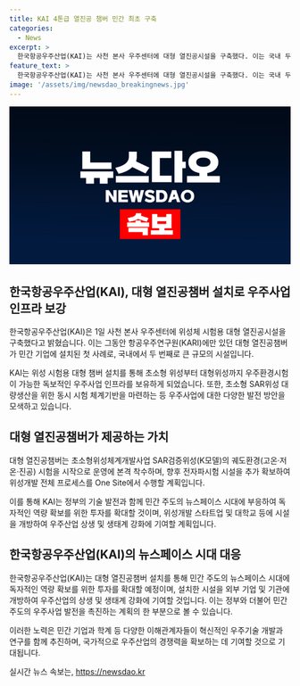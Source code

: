 ```yaml
---
title: KAI 4톤급 열진공 챔버 민간 최초 구축
categories:
  - News
excerpt: >
  한국항공우주산업(KAI)는 사천 본사 우주센터에 대형 열진공시설을 구축했다. 이는 국내 두 번째로 큰 규모로, 초소형 위성부터 대형위성까지 우주환경시험이 가능한 독보적인 우주사업 인프라를 보유하고 있다. 이 시설을 활용하여 대형 및 초소형 위성체계의 개발과 생태계 강화에 기여할 예정이며, KAI는 독자적인 역량 확보를 위한 투자를 지속 확대할 것으로 밝혔다.
feature_text: >
  한국항공우주산업(KAI)는 사천 본사 우주센터에 대형 열진공시설을 구축했다. 이는 국내 두 번째로 큰 규모로, 초소형 위성부터 대형위성까지 우주환경시험이 가능한 독보적인 우주사업 인프라를 보유하고 있다. 이 시설을 활용하여 대형 및 초소형 위성체계의 개발과 생태계 강화에 기여할 예정이며, KAI는 독자적인 역량 확보를 위한 투자를 지속 확대할 것으로 밝혔다.
image: '/assets/img/newsdao_breakingnews.jpg'
---
```


<p><img src="/assets/img/newsdao_breakingnews.jpg" alt="bookingtag 속보" /></p>

<h2 data-ke-size="size26">한국항공우주산업(KAI), 대형 열진공챔버 설치로 우주사업 인프라 보강</h2>

<p data-ke-size="size16">한국항공우주산업(KAI)은 1일 사천 본사 우주센터에 위성체 시험용 대형 열진공시설을 구축했다고 밝혔습니다. 이는 그동안 항공우주연구원(KARI)에만 있던 대형 열진공챔버가 민간 기업에 설치된 첫 사례로, 국내에서 두 번째로 큰 규모의 시설입니다.</p>

<p data-ke-size="size16">KAI는 위성 시험용 대형 챔버 설치를 통해 초소형 위성부터 대형위성까지 우주환경시험이 가능한 독보적인 우주사업 인프라를 보유하게 되었습니다. 또한, 초소형 SAR위성 대량생산을 위한 동시 시험 체계기반을 마련하는 등 우주사업에 대한 다양한 발전 방안을 모색하고 있습니다.</p>

<h2 data-ke-size="size26">대형 열진공챔버가 제공하는 가치</h2>

<p data-ke-size="size16">대형 열진공챔버는 초소형위성체계개발사업 SAR검증위성(K모델)의 궤도환경(고온·저온·진공) 시험을 시작으로 운영에 본격 착수하며, 향후 전자파시험 시설을 추가 확보하여 위성개발 전체 프로세스를 One Site에서 수행할 계획입니다.</p>

<p data-ke-size="size16">이를 통해 KAI는 정부의 기술 발전과 함께 민간 주도의 뉴스페이스 시대에 부응하여 독자적인 역량 확보를 위한 투자를 확대할 것이며, 위성개발 스타트업 및 대학교 등에 시설을 개방하여 우주산업 상생 및 생태계 강화에 기여할 계획입니다.</p>

<h2 data-ke-size="size26">한국항공우주산업(KAI)의 뉴스페이스 시대 대응</h2>

<p data-ke-size="size16">한국항공우주산업(KAI)는 대형 열진공챔버 설치를 통해 민간 주도의 뉴스페이스 시대에 독자적인 역량 확보를 위한 투자를 확대할 예정이며, 설치한 시설을 외부 기업 및 기관에 개방하여 우주산업의 상생 및 생태계 강화에 기여할 것입니다. 이는 정부와 더불어 민간 주도의 우주사업 발전을 촉진하는 계획의 한 부분으로 볼 수 있습니다.</p>

<p data-ke-size="size16">이러한 노력은 민간 기업과 학계 등 다양한 이해관계자들이 혁신적인 우주기술 개발과 연구를 함께 추진하며, 국가적으로 우주산업의 경쟁력을 확보하는 데 기여할 것으로 기대됩니다.</p>
실시간 뉴스 속보는, <a href="https://newsdao.kr" rel="dofollow">https://newsdao.kr</a>


